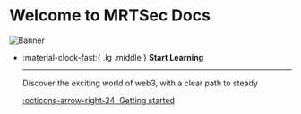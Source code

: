 # Welcome to MRTSec Docs

![Banner](https://zupimages.net/up/24/09/opj9.png)

<div class="grid cards" markdown>

-   :material-clock-fast:{ .lg .middle } __Start Learning__

    ---

    Discover the exciting world of web3, with a clear path to steady

    [:octicons-arrow-right-24: Getting started](learning/index.md)

</div>